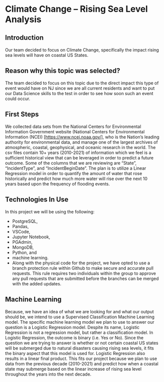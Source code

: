 
# Climate Change – Rising Sea Level Analysis

## Introduction
####
Our team decided to focus on Climate Change, specifically the impact rising sea levels will have on coastal US States. 

## Reason why this topic was selected? 
####
The team decided to focus on this topic due to the direct impact this type of event would have on NJ since we are all current residents and want to put our Data Science skills to the test in order to see how soon such an event could occur.

## First Steps
####
We collected data sets from the National Centers for Environmental Information Government website (National Centers for Environmental Information (NCEI) [https://www.ncei.noaa.gov/], who is the Nation’s leading authority for environmental data, and manage one of the largest archives of atmospheric, coastal, geophysical, and oceanic research in the world. The csv files contain 10+ years (2010-2021) of information which we feel is a sufficient historical view that can be leveraged in order to predict a future outcome. Some of the columns that we are reviewing are “State”, “IncidentType”, and “IncidentBeginDate”. The plan is to utilize a Linear Regression model in order to quantify the amount of water that rose historically and predict how much more water will rise over the next 10 years based upon the frequency of flooding events.

## Technologies In Use
####
In this project we will be using the following: 
* PostgreSQL, 
* Pandas, 
* VSCode, 
* Jupyter Notebook, 
* PGAdmin, 
* MongoDB, 
* Python, and 
* machine learning. 
* Along with the physical code for the project, we have opted to use a branch protection rule within Github to make secure and accurate pull requests. This rule requires two individuals within the group to approve any pull requests that are submitted before the branches can be merged with the added updates. 

## Machine Learning
####
Because, we have an idea of what we are looking for and what our output should be, we intend to use a Supervised Classification Machine Learning model. The specific machine learning model we plan to use to answer our question is a Logistic Regression model. Despite its name, Logistic Regression is not a regression model, but rather a classification model. In Logistic Regression, the outcome is binary (i.e. Yes or No). Since the question we are trying to answer is whether or not certain coastal US states will be submerged due to natural disasters causing rising sea levels, it fits the binary aspect that this model is used for. Logistic Regression also results in a linear final product. This fits our project because we plan to use data from the previous decade (2010-2021) and predict how when a coastal state may submerge based on the linear increase of rising sea level throughout the years into the next decade.


